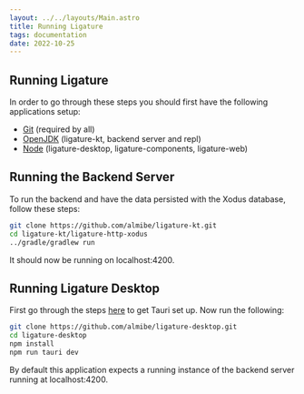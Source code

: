 ```yaml
---
layout: ../../layouts/Main.astro
title: Running Ligature
tags: documentation
date: 2022-10-25
---
```


## Running Ligature

In order to go through these steps you should first have the following applications setup:

 * [Git](https://git-scm.com/downloads) (required by all)
 * [OpenJDK](https://adoptium.net/) (ligature-kt, backend server and repl)
 * [Node](https://nodejs.org/en/download/) (ligature-desktop, ligature-components, ligature-web)

## Running the Backend Server

To run the backend and have the data persisted with the Xodus database, follow these steps:

```bash
git clone https://github.com/almibe/ligature-kt.git
cd ligature-kt/ligature-http-xodus
../gradle/gradlew run
```

It should now be running on localhost:4200.

## Running Ligature Desktop

First go through the steps [here](https://tauri.app/v1/guides/getting-started/prerequisites) to get Tauri set up.
Now run the following:

```bash
git clone https://github.com/almibe/ligature-desktop.git
cd ligature-desktop
npm install
npm run tauri dev
```

By default this application expects a running instance of the backend server running at localhost:4200.
